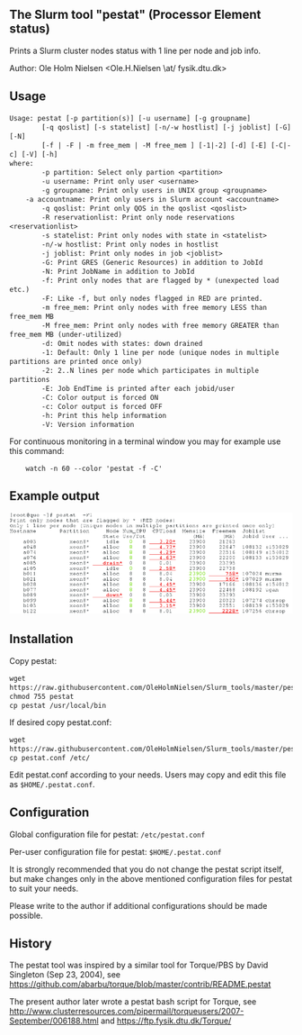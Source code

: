 The Slurm tool "pestat" (Processor Element status)
--------------------------------------------------

Prints a Slurm cluster nodes status with 1 line per node and job info.

Author: Ole Holm Nielsen <Ole.H.Nielsen \at/ fysik.dtu.dk>

Usage
-----

```
Usage: pestat [-p partition(s)] [-u username] [-g groupname]
        [-q qoslist] [-s statelist] [-n/-w hostlist] [-j joblist] [-G] [-N]
        [-f | -F | -m free_mem | -M free_mem ] [-1|-2] [-d] [-E] [-C|-c] [-V] [-h]
where:
        -p partition: Select only partion <partition>
        -u username: Print only user <username>
        -g groupname: Print only users in UNIX group <groupname>
	-a accountname: Print only users in Slurm account <accountname>
        -q qoslist: Print only QOS in the qoslist <qoslist>
        -R reservationlist: Print only node reservations <reservationlist>
        -s statelist: Print only nodes with state in <statelist>
        -n/-w hostlist: Print only nodes in hostlist
        -j joblist: Print only nodes in job <joblist>
        -G: Print GRES (Generic Resources) in addition to JobId
        -N: Print JobName in addition to JobId
        -f: Print only nodes that are flagged by * (unexpected load etc.)
        -F: Like -f, but only nodes flagged in RED are printed.
        -m free_mem: Print only nodes with free memory LESS than free_mem MB
        -M free_mem: Print only nodes with free memory GREATER than free_mem MB (under-utilized)
        -d: Omit nodes with states: down drained
        -1: Default: Only 1 line per node (unique nodes in multiple partitions are printed once only)
        -2: 2..N lines per node which participates in multiple partitions
        -E: Job EndTime is printed after each jobid/user
        -C: Color output is forced ON
        -c: Color output is forced OFF
        -h: Print this help information
        -V: Version information
```

For continuous monitoring in a terminal window you may for example use this command:

```
	watch -n 60 --color 'pestat -f -C'
```

Example output
--------------

![pestat example](pestat-example.png)

Installation
------------

Copy pestat:

```
wget https://raw.githubusercontent.com/OleHolmNielsen/Slurm_tools/master/pestat/pestat
chmod 755 pestat
cp pestat /usr/local/bin
```

If desired copy pestat.conf:

```
wget https://raw.githubusercontent.com/OleHolmNielsen/Slurm_tools/master/pestat/pestat.conf
cp pestat.conf /etc/
```

Edit pestat.conf according to your needs.
Users may copy and edit this file as ```$HOME/.pestat.conf```.

Configuration
-------------

Global configuration file for pestat: ```/etc/pestat.conf```

Per-user configuration file for pestat: ```$HOME/.pestat.conf```

It is strongly recommended that you do not change the pestat script itself,
but make changes only in the above mentioned configuration files for pestat
to suit your needs.

Please write to the author if additional configurations should be made possible.

History
-------

The pestat tool was inspired by a similar tool for Torque/PBS by David Singleton (Sep 23, 2004),
see https://github.com/abarbu/torque/blob/master/contrib/README.pestat

The present author later wrote a pestat bash script for Torque, see
http://www.clusterresources.com/pipermail/torqueusers/2007-September/006188.html
and https://ftp.fysik.dtu.dk/Torque/
